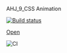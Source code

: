 AHJ_9_CSS Animation

[![Build status](https://ci.appveyor.com/api/projects/status/3fuuvtoximxtt2jp?svg=true)](https://ci.appveyor.com/project/Markedone60/ahj-homework-testing-4)

[Open](https://markedone60.github.io/ahj_homework_testing_4/)

![CI](https://github.com/Markedone60/ahj_homework_testing_4/actions/workflows/web.yml/badge.svg)